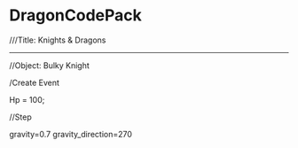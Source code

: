 # DragonCodePack
<html>
<head>

///Title: Knights & Dragons

---------------------------------------------------------------------------------------------------------------------------------------------

//Object: Bulky Knight

/Create Event

Hp = 100;

//Step

gravity=0.7
gravity_direction=270
</head>
</html>
